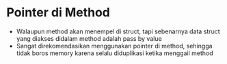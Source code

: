 # Pointer di Method

- Walaupun method akan menempel di struct, tapi sebenarnya data struct yang diakses didalam method adalah pass by value
- Sangat direkomendasikan menggunakan pointer di method, sehingga tidak boros memory karena selalu diduplikasi ketika menggail method